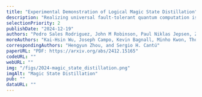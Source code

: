 ```yaml
---
title: "Experimental Demonstration of Logical Magic State Distillation"
description: "Realizing universal fault-tolerant quantum computation is a key goal in quantum information science. By encoding quantum information into logical qubits utilizing quantum error correcting codes, physical errors can be detected and corrected, enabling substantial reduction in logical error rates. However, the set of logical operations that can be easily implemented on such encoded qubits is often constrained, necessitating the use of special resource states known as 'magic states' to implement universal, classically hard circuits. A key method to prepare high-fidelity magic states is to perform 'distillation', creating them from multiple lower fidelity inputs. Here we present the experimental realization of magic state distillation with logical qubits on a neutral-atom quantum computer. Our approach makes use of a dynamically reconfigurable architecture to encode and perform quantum operations on many logical qubits in parallel. We demonstrate the distillation of magic states encoded in d=3 and d=5 color codes, observing improvements of the logical fidelity of the output magic states compared to the input logical magic states. These experiments demonstrate a key building block of universal fault-tolerant quantum computation, and represent an important step towards large-scale logical quantum processors."
selectionPriority: 2
publishDate: "2024-12-19"
authors: "Pedro Sales Rodriguez, John M Robinson, Paul Niklas Jepsen, Zhiyang He, Casey Duckering, Chen Zhao"
moreAuthors: "Kai-Hsin Wu, Joseph Campo, Kevin Bagnall, Minho Kwon, Thomas Karolyshyn, Phillip Weinberg, Madelyn Cain, Simon J. Evered, Alexandra A. Geim, Marcin Kalinowski, Sophie H. Li, Tom Manovitz, Jesse Amato-Grill, James I. Basham, Liane Bernstein, Boris Braverman, Alexei Bylinskii, Adam Choukri, Robert DeAngelo, Fang Fang, Connor Fieweger, Paige Frederick, David Haines, Majd Hamdan, Julian Hammett, Ning Hsu, Ming-Guang Hu, Florian Huber, Ningyuan Jia, Dhruv Kedar, Milan Kornjača, Fangli Liu, John Long, Jonathan Lopatin, Pedro L. S. Lopes, Xiu-Zhe Luo, Tommaso Macrì, Ognjen Marković, Luis A. Martínez-Martínez, Xianmei Meng, Stefan Ostermann, Evgeny Ostroumov, David Paquette, Zexuan Qiang, Vadim Shofman, Anshuman Singh, Manuj Singh, Nandan Sinha, Henry Thoreen, Noel Wan, Yiping Wang, Daniel Waxman-Lenz, Tak Wong, Jonathan Wurtz, Andrii Zhdanov, Laurent Zheng, Markus Greiner, Alexander Keesling, Nathan Gemelke, Vladan Vuletić, Takuya Kitagawa, Sheng-Tao Wang, Dolev Bluvstein, Mikhail D. Lukin, Alexander Lukin"
correspondingAuthors: "Hengyun Zhou, and Sergio H. Cantú"
paperURL: "PDF: https://arxiv.org/abs/2412.15165"
codeURL: ""
webURL: ""
img: "/figs/2024-magic_state_distillation.png"
imgAlt: "Magic State Distillation"
pub: ""
dataURL: ""
---
```

